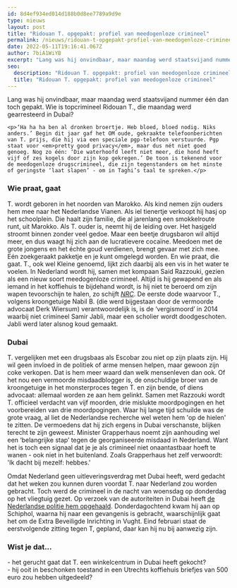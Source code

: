 ```yaml
---
id: 8d4ef934ed014d188b0d8ee7789a9d9e
type: nieuws
layout: post
title: "Ridouan T. opgepakt: profiel van meedogenloze crimineel"
permalink: /nieuws/ridouan-t-opgepakt-profiel-van-meedogenloze-crimineel/
date: 2022-05-11T19:16:41.067Z
author: 7biA1WiYB
excerpt: "Lang was hij onvindbaar, maar maandag werd staatsvijand nummer één dan toch gepakt. Wie is topcrimineel Ridouan T., die maandag werd gearresteerd in Dubai?  "
seo:
  description: "Ridouan T. opgepakt: profiel van meedogenloze crimineel"
  title: "Ridouan T. opgepakt: profiel van meedogenloze crimineel"
---
```

Lang was hij onvindbaar, maar maandag werd staatsvijand nummer één dan toch gepakt. Wie is topcrimineel Ridouan T., die maandag werd gearresteerd in Dubai?  

    <p>‘Ha ha ha ben al dronken broertje. Heb bloed, bloed nodig. Niks anders.’ Begin dit jaar gaf het OM oude, gekraakte telefoonberichten van T. prijs, die hij via een speciale pgp-telefoon verstuurde. Pgp staat voor <em>pretty good privacy</em>, maar dus nét niet goed genoeg. Nog zo één: ‘Die waterhoofd leeft niet meer, die hond heeft vijf of zes kogels door zijn kop gekregen.’ De toon is tekenend voor de meedogenloze drugscrimineel, die zijn tegenstanders om het minste of geringste ‘laat slapen’ - om in Taghi’s taal te spreken.</p>
<h3>Wie praat, gaat</h3>
<p>T. wordt geboren in het noorden van Marokko. Als kind nemen zijn ouders hem mee naar het Nederlandse Vianen. Als iel tienertje verkoopt hij hasj op het schoolplein. Die haalt zijn familie, die al jarenlang een smokkelroute runt, uit Marokko. Als T. ouder is, neemt hij de leiding over. Het hasjgeld stroomt binnen zonder veel gedoe. Maar een beetje drugsbaron wil altijd meer, en dus waagt hij zich aan de lucratievere cocaïne. Meedoen met de grote jongens en het échte goud verdienen, brengt gevaar met zich mee. Eén zoekgeraakt pakketje en je kunt omgelegd worden. En wie praat, die gaat. T., ook wel Kleine genoemd, lijkt zich daarbij als een vis in het water te voelen. In Nederland wordt hij, samen met kompaan Said Razzouki, gezien als een nieuw soort meedogenloze crimineel. Altijd is hij gewapend en als iemand in het koffiehuis te bijdehand wordt, is hij niet te beroerd om zijn wapen tevoorschijn te halen, zo schijft <a href="https://www.nrc.nl/nieuws/2019/07/08/nabil-b-van-gesjeesde-student-tot-belangrijke-troef-van-het-om-a3966500" target="_blank"><em>NRC</em></a>. De eerste dode waarvoor T., volgens kroongetuige Nabil B. (die werd bijgestaan door de vermoorde advocaat Derk Wiersum) verantwoordelijk is, is de ‘vergismoord’ in 2014 waarbij niet crimineel Samir Jabli, maar een scholier wordt doodgeschoten. Jabli werd later alsnog koud gemaakt.</p>
<h3>Dubai</h3>
<p>T. vergelijken met een drugsbaas als Escobar zou niet op zijn plaats zijn. Hij wil geen invloed in de politiek of arme mensen helpen, maar gewoon zijn coke verkopen. Dat is hem meer waard dan welk mensenleven dan ook. Of het nou een vermoorde misdaadblogger is, de onschuldige broer van de kroongetuige in het monsterproces tegen T. en zijn bende, of diens advocaat: allemaal worden ze aan hem gelinkt. Samen met Razzouki wordt T. officieel verdacht van vijf moorden, drie mislukte moordpogingen en het voorbereiden van drie moordpogingen. Waar hij lange tijd schuilde was de grote vraag, al liet de Nederlandse recherche wel weten hem 'op de hielen' te zitten. De vermoedens dat hij zich ergens in Dubai verschanste, blijken terecht te zijn geweest. Minister Grapperhaus noemt zijn aanhouding wel een ‘belangrijke stap’ tegen de georganiseerde misdaad in Nederland. Want het is toch een signaal dat je je als crimineel niet onaantastbaar hoeft te wanen - ook niet in het buitenland. Zoals Grapperhaus het zelf verwoordt: 'Ik dacht bij mezelf: hebbes.'</p>
<p>Omdat Nederland geen uitleveringsverdrag met Dubai heeft, werd gedacht dat het weken zou kunnen duren voordat T. naar Nederland zou worden gebracht. Toch werd de crimineel in de nacht van woensdag op donderdag op het vliegtuig gezet. Op verzoek van de autoriteiten in Dubai heeft <a href="https://7dagen.netlify.app/nieuws/ridouan-t-aangekomen-nederland" target="_blank">de Nederlandse politie hem opgehaald</a>. Donderdagochtend kwam hij aan op Schiphol, waarna hij naar een gevangenis is gebracht, waarschijnlijk gaat het om de Extra Beveiligde Inrichting in Vught. Eind februari staat de eerstvolgende zitting tegen T, gepland, daar kan hij nu bij aanwezig zijn.</p>
<h3>Wist je dat…</h3>
<p>- het gerucht gaat dat T. een winkelcentrum in Dubai heeft gekocht?<br>- hij ooit in beschonken toestand in een Utrechts koffiehuis briefjes van 500 euro zou hebben uitgedeeld?</p>  
